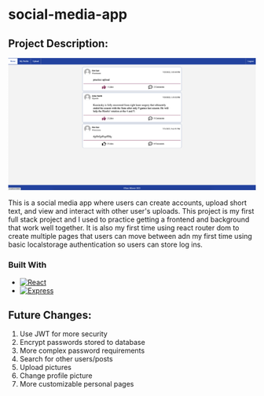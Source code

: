 # social-media-app

<!-- PROJECT DESCRIPTION -->
## Project Description:
![App Images](SocialMediaAppImage.png)

 
This is a social media app where users can create accounts, upload short text, and view and interact with other user's uploads. This project is my first full stack project and I used to practice getting a frontend and background that work well together. It is also my first time using react router dom to create multiple pages that users can move between adn my first time using basic localstorage authentication so users can store log ins.

### Built With
* [![React][React.js]][React-url]
* [![Express][Express.js]][Express-url]

## Future Changes:

1. Use JWT for more security
2. Encrypt passwords stored to database
3. More complex password requirements
4. Search for other users/posts
5. Upload pictures
6. Change profile picture
7. More customizable personal pages

<!-- MARKDOWN LINKS & IMAGES -->
[React.js]: https://img.shields.io/badge/React-20232A?style=for-the-badge&logo=react&logoColor=61DAFB
[React-url]: https://reactjs.org/
[Express.js]: https://img.shields.io/badge/Express-DDDDDD?style=for-the-badge&logo=data%253Aimage%252Fpng%253Bbase64%252CiVBORw0KGgoAAAANSUhEUgAAACAAAAAUCAMAAADbT899AAACEFBMVEUAAAAzMzM0NDQkJCQzMzMzMzMyMjI2NjY0NDQzMzNgnVRUlU8xMTExMTErKysyMjI3NzdVVVUzMzMzMzMzMzMzMzNYpEVnrlFallJQj1AzMzMzMzMyMjIzMzMzMzM0NDQAAAA0NDQ0NDRao0pknVhEiEQvLy8zMzMzMzMzMzM0NDQzMzMzMzNXlk4%252Fhj8zMzMzMzMzMzMzMzMzMzNBTT8yMjIzMzMzMzM0NDQ0NDQzMzNXoEpDhj9AQEA0NDQ8RTpon2NKY0g0NDQ2NjZXpUVMj0gzMzM1NTUzMzNQbE0zMzMzMzMzMzMzMzNLmkFDiD9Ii0M0NDQzMzMzMzMzMzMzMzMzMzMzMzMtLS03NzczMzNImEBDjT5bnFFKlEoA%252FwAzMzMzMzMzMzMyMjIzMzMzMzMyMjJAgEBRmUphplBon2NooGNnnmExMTEzMzMrKysyMjIzMzNmn2Bpn2RpnmFVqlVnn2JpnmNmmWZnn2BpoGOAgIBqoGJnoWJnnmRqoWJqnmdqn2Von2Ron2Jon2NooGJonmRmomFnnmRpn2NmnWJnn2Nnn2Bnn2Nnn2RnnmNpoGNpnWJooGNnoGNxqlVnnmNpnmNpoWRooGNqnGMzMzN2r2NmnVpqvkdzuVZspF5jm1lnt0ltpV9dl1RUk05WoEddmFRIi0VBij9mrFBdmVRFikI%252Bhj1JkkNlolf%252F%252F%252F84ZhkNAAAAmnRSTlMAm3YHq5GdE2MKgjoaOQZWDgNp7eFVQ%252Bm%252BEPP4R9jmXQHLqID6HhvZvb5P0d2cOUGkdPHbasXy%252Fkps3Js5CK1y%252FnG3Jp85d0TESf3rKPSa%252FS4neK76jQ%252BLERx8XPLdJgGm10Zc5e9XBKNZXZYqPmoMZhQtlz8GcoEPJYsERjlZQVQ1hYeaVmk3T1U8r0WIinRLJ45%252BCXl8LpMk%252BCqs3AAAATdJREFUeNqUygNixUAAhOFJatu2bdu2jUPN1vYZuyie8SfrDx6z7BD4LJRh%252FkB4MCAiMgq66BizxsYZEJ%252BQCCApOYWpaQDSM8RFZpa8trOZo0BuHvMLClFEVTFKLq%252FE9U1pWXkFZRJYeq0EWVVdw1rU3V6Ju%252FuH%252BgaysalZghbWtLaxHR3sRBe70fMowdNzrwR96NdgYHBoeOQPjL68iru39zEJxidSNZicgmx6ZhYNcy2Y%252F%252FiUYGFxKZuqZayQq2vrwMamVFvbwM7u193e%252FgHKDzt4dAwUnpzy7BwOfS89IzM%252BKzs7hyE3jw8skF9QiBaARcUlDKVl5RWVuEK4qrqmtqquvqERl4ImhuaW1rb2DgY8Cjq7untwK6gq7a3p6%252B%252BZgFPBxEmTGaZMnVaKJyFML54xE1UEACNuaoDM4B3WAAAAAElFTkSuQmCC&logoColor=000000
[Express-url]: https://expressjs.com/
